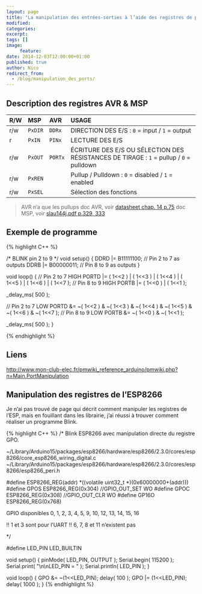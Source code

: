 ```yaml
---
layout: page
title: "La manipulation des entrées-sorties à l’aide des registres de port"
modified:
categories:
excerpt:
tags: []
image:
     feature:
date: 2014-12-03T12:00:00+01:00
published: true
author: Nico
redirect_from:
  - /blog/manipulation_des_ports/
---
```





## Description des registres AVR & MSP

| R/W | MSP     | AVR     | USAGE                                                                                   |
| :-- | :--     | :--     | :--                                                                                     |
| r/w | `PxDIR` | `DDRx`  | DIRECTION DES E/S : `0` = input  / `1` = output                                         |
| r   | `PxIN`  | `PINx`  | LECTURE DES E/S                                                                         |
| r/w | `PxOUT` | `PORTx` | ÉCRITURE DES E/S OU SÉLECTION DES RÉSISTANCES DE TIRAGE : `1` = pullup / `0` = pulldown |
| r/w | `PxREN` |         | Pullup / Pulldown : `0` = disabled / `1` = enabled                                      |
| r/w | `PxSEL` |         | Sélection des fonctions                                                                 |

> AVR n’a que les pullups
> doc AVR, voir [datasheet chap. 14 p.75](http://www.atmel.com/images/atmel-8271-8-bit-avr-microcontroller-atmega48a-48pa-88a-88pa-168a-168pa-328-328p_datasheet_complete.pdf)
> doc MSP, voir [slau144j.pdf p.329, 333](http://www.ti.com/lit/ug/slau144j/slau144j.pdf)


## Exemple de programme

{% highlight C++ %}

/*
  BLINK pin 2 to 9
*/
void setup()
{
  DDRD |= B11111100; // Pin 2 to 7 as outputs
  DDRB |= B00000011; // Pin 8 to 9 as outputs
}

void loop()
{
  // Pin 2 to 7 HIGH
  PORTD |= ( 1<<2 ) | ( 1<<3 ) | ( 1<<4 ) | ( 1<<5 ) | ( 1<<6 ) | ( 1<<7 );
  // Pin 8 to 9 HIGH
  PORTB |= ( 1<<0 ) | ( 1<<1 );

  _delay_ms( 500 );

  // Pin 2 to 7 LOW
  PORTD &= ~( 1<<2 ) & ~( 1<<3 ) & ~( 1<<4 ) & ~( 1<<5 ) & ~( 1<<6 ) & ~( 1<<7 );
  // Pin 8 to 9 LOW
  PORTB &= ~( 1<<0 ) & ~( 1<<1 );

  _delay_ms( 500 );
}

{% endhighlight %}






## Liens

<http://www.mon-club-elec.fr/pmwiki_reference_arduino/pmwiki.php?n=Main.PortManipulation>



## Manipulation des registres de l’ESP8266

Je n’ai pas trouvé de page qui décrit comment manipuler les registres de l’ESP, mais en fouillant dans les librairie, j’ai réussi à trouver comment réaliser un programme Blink.


{% highlight C++ %}
/*
  Blink ESP8266 avec manipulation directe du registre GPO.

~/Library/Arduino15/packages/esp8266/hardware/esp8266/2.3.0/cores/esp8266/core_esp8266_wiring_digital.c
~/Library/Arduino15/packages/esp8266/hardware/esp8266/2.3.0/cores/esp8266/esp8266_peri.h

#define ESP8266_REG(addr) *((volatile uint32_t *)(0x60000000+(addr)))
#define GPOS   ESP8266_REG(0x304) //GPIO_OUT_SET WO
#define GPOC   ESP8266_REG(0x308) //GPIO_OUT_CLR WO
#define GP16O  ESP8266_REG(0x768)

GPIO disponibles
0, 1, 2, 3, 4, 5,
9, 10,
12, 13, 14, 15, 16


!! 1 et 3 sont pour l’UART
!! 6, 7, 8 et 11 n’existent pas

*/

#define LED_PIN LED_BUILTIN

void setup()
{
  pinMode( LED_PIN, OUTPUT );
  Serial.begin( 115200 );
  Serial.print( "\n\nLED_PIN = " );
  Serial.println( LED_PIN );
}

void loop()
{
  GPO &= ~(1<<LED_PIN);
  delay( 100 );
  GPO |= (1<<LED_PIN);
  delay( 1000 );
}
{% endhighlight %}
